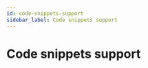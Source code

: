 ```yaml
---
id: code-snippets-support
sidebar_label: Code snippets support
---
```


# Code snippets support




